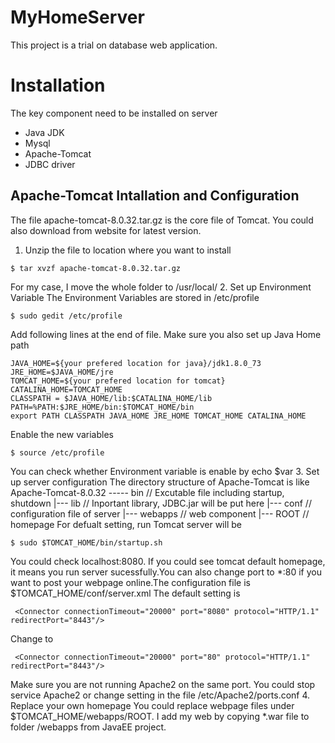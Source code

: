 # MyHomeServer
This project is a trial on database web application.
# Installation
The key component need to be installed on server
* Java JDK
* Mysql
* Apache-Tomcat
* JDBC driver
## Apache-Tomcat Intallation and Configuration
The file apache-tomcat-8.0.32.tar.gz is the core file of Tomcat. You could also download from website for latest version.
1. Unzip the file to location where you want to install
```
$ tar xvzf apache-tomcat-8.0.32.tar.gz
```
For my case, I move the whole folder to /usr/local/
2. Set up Environment Variable
The Environment Variables are stored in /etc/profile
```
$ sudo gedit /etc/profile
```
Add following lines at the end of file. Make sure you also set up Java Home path
```
JAVA_HOME=${your prefered location for java}/jdk1.8.0_73
JRE_HOME=$JAVA_HOME/jre
TOMCAT_HOME=${your prefered location for tomcat}
CATALINA_HOME=TOMCAT_HOME
CLASSPATH = $JAVA_HOME/lib:$CATALINA_HOME/lib
PATH=%PATH:$JRE_HOME/bin:$TOMCAT_HOME/bin
export PATH CLASSPATH JAVA_HOME JRE_HOME TOMCAT_HOME CATALINA_HOME
```
Enable the new variables
```
$ source /etc/profile
```
You can check whether Environment variable is enable by echo $var
3. Set up server configuration
The directory structure of Apache-Tomcat is like
Apache-Tomcat-8.0.32 -----  bin     // Excutable file including startup, shutdown
                      |---  lib     // Inportant library, JDBC.jar will be put here
                      |---  conf    // configuration file of server
                      |---   webapps //  web component
                              |--- ROOT  // homepage
For defualt setting, run Tomcat server will be
```
$ sudo $TOMCAT_HOME/bin/startup.sh
```
You could check localhost:8080. If you could see tomcat default homepage, it means you run server sucessfully.You can also change port to *:80 if you want to post your webpage online.The configuration file is $TOMCAT_HOME/conf/server.xml
The default setting is
```
 <Connector connectionTimeout="20000" port="8080" protocol="HTTP/1.1" redirectPort="8443"/>
```
Change to
```
 <Connector connectionTimeout="20000" port="80" protocol="HTTP/1.1" redirectPort="8443"/>
```
Make sure you are not running Apache2 on the same port. You could stop service Apache2 or change setting in the file /etc/Apache2/ports.conf
4. Replace your own homepage
You could replace webpage files under $TOMCAT_HOME/webapps/ROOT. I add my web by copying *.war file to folder /webapps from JavaEE project.
